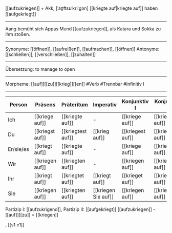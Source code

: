 [[aufzukriegen]] + Akk, [ˈaʊ̯ftsʊˈkriːɡən]
[[kriegte auf|kriegte auf]]
haben [[aufgekriegt]]

---

Aang bemüht sich Appas Mund [[aufzukriegen]], als Katara und Sokka zu ihm stoßen.

---

Synonyme: [[öffnen]], [[aufreißen]], [[aufmachen]], [[öffnen]]
Antonyme: [[schließen]], [[verschließen]], [[zuhalten]]

---

Übersetzung: to manage to open

---

Morpheme: [[auf]][[zu]][[krieg]][[en]]
#Verb #Trennbar #Infinitiv I

---

| Person    | Präsens         | Präteritum        | Imperativ           | Konjunktiv I     | Konjunktiv II      |
| --------- | --------------- | ----------------- | ------------------- | ---------------- | ------------------ |
| Ich       | [[kriege auf]]  | [[kriegte auf]]   | -                   | [[kriege auf]]   | [[kriegte auf]]    |
| Du        | [[kriegst auf]] | [[kriegtest auf]] | [[krieg auf]]       | [[kriegest auf]] | [[kriegetest auf]] |
| Er/sie/es | [[kriegt auf]]  | [[kriegte auf]]   | -                   | [[kriege auf]]   | [[kriegte auf]]    |
| Wir       | [[kriegen auf]] | [[kriegten auf]]  | -                   | [[kriegen auf]]  | [[kriegten auf]]   |
| Ihr       | [[kriegt auf]]  | [[kriegtet auf]]  | [[kriegt auf]]      | [[krieget auf]]  | [[kriegetet auf]]  |
| Sie       | [[kriegen auf]] | [[kriegten auf]]  | [[kriegen Sie auf]] | [[kriegen auf]]  | [[kriegten auf]]   |

Partizip I: [[aufzukrigend]], Partizip II: [[aufgekriegt]]
[[aufzukriegen]] - [[auf]][[zu]] = [[kriegen]]

, [[s1 e1]]
